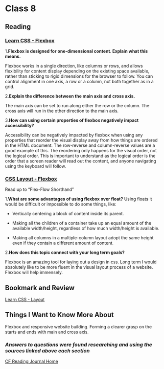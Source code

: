 # Class 8

## Reading

### [Learn CSS - Flexbox](https://web.dev/learn/css/flexbox/)

1.**Flexbox is designed for one-dimensional content. Explain what this means.**

Flexbox works in a single direction, like columns or rows, and allows flexibility for content display depending on the existing space available, rather than sticking to rigid dimensions for the browser to follow. You can control alignment in one axis, a row or a column, not both together as in a grid.

2.**Explain the difference between the main axis and cross axis.**

The main axis can be set to run along either the row or the column. The cross axis will run in the other direction to the main axis.

3.**How can using certain properties of flexbox negatively impact accessibility?**

Accessibility can be negatively impacted by flexbox when using any properties that reorder the visual display away from how things are ordered in the HTML document. The row-reverse and column-reverse values are a good example of this. The reordering only happens for the visual order, not the logical order. This is important to understand as the logical order is the order that a screen reader will read out the content, and anyone navigating using the keyboard will follow.

### [CSS Layout - Flexbox](https://developer.mozilla.org/en-US/docs/Learn/CSS/CSS_layout/Flexbox)

Read up to “Flex-Flow Shorthand”

1.**What are some advantages of using flexbox over float?**
Using floats it would be difficult or impossible to do some things, like:

* Vertically centering a block of content inside its parent.

* Making all the children of a container take up an equal amount of the available width/height, regardless of how much width/height is available.

* Making all columns in a multiple-column layout adopt the same height even if they contain a different amount of content.

2.**How does this topic connect with your long term goals?**

Flexbox is an amazing tool for laying out a design in css. Long term I would absolutely like to be more fluent in the visual layout process of a website. Flexbox will help immensely.

## Bookmark and Review

[Learn CSS - Layout](https://web.dev/learn/css/layout/)

## Things I Want to Know More About

Flexbox and responsive website building. Forming a clearer grasp on the starts and ends with main and cross axis.

### ***Answers to questions were found researching and using the sources linked above each section***

[CF Reading Journal Home](../README.md)

